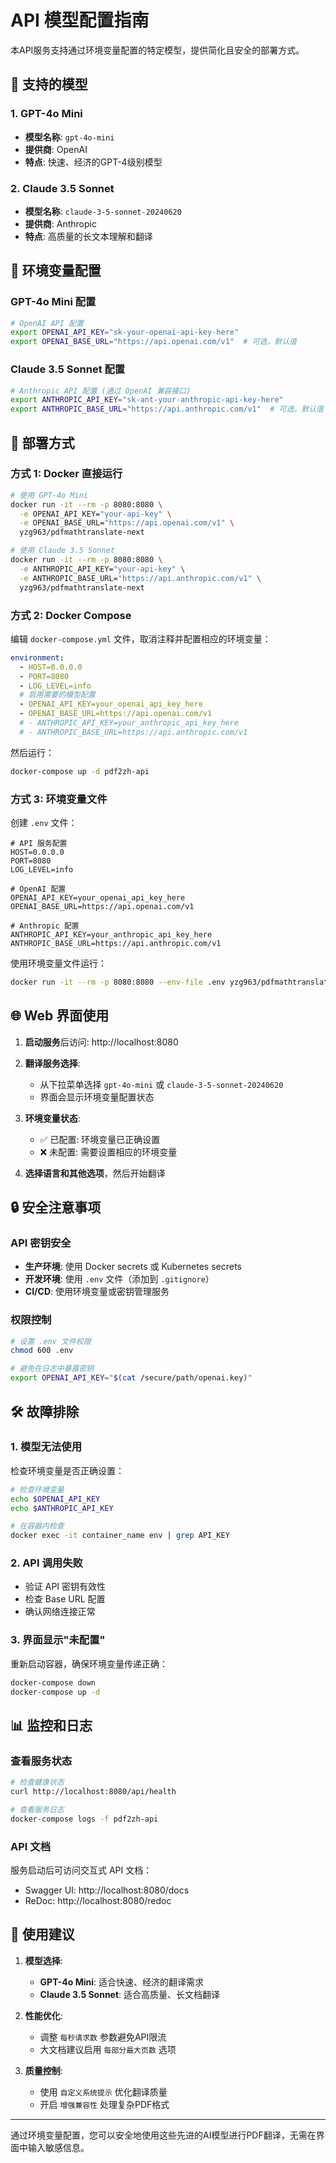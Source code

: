 # API 模型配置指南

本API服务支持通过环境变量配置的特定模型，提供简化且安全的部署方式。

## 🤖 支持的模型

### 1. GPT-4o Mini
- **模型名称**: `gpt-4o-mini`
- **提供商**: OpenAI
- **特点**: 快速、经济的GPT-4级别模型

### 2. Claude 3.5 Sonnet
- **模型名称**: `claude-3-5-sonnet-20240620`
- **提供商**: Anthropic
- **特点**: 高质量的长文本理解和翻译

## 🔧 环境变量配置

### GPT-4o Mini 配置

```bash
# OpenAI API 配置
export OPENAI_API_KEY="sk-your-openai-api-key-here"
export OPENAI_BASE_URL="https://api.openai.com/v1"  # 可选，默认值
```

### Claude 3.5 Sonnet 配置

```bash
# Anthropic API 配置 (通过 OpenAI 兼容接口)
export ANTHROPIC_API_KEY="sk-ant-your-anthropic-api-key-here"
export ANTHROPIC_BASE_URL="https://api.anthropic.com/v1"  # 可选，默认值
```

## 🚀 部署方式

### 方式 1: Docker 直接运行

```bash
# 使用 GPT-4o Mini
docker run -it --rm -p 8080:8080 \
  -e OPENAI_API_KEY="your-api-key" \
  -e OPENAI_BASE_URL="https://api.openai.com/v1" \
  yzg963/pdfmathtranslate-next

# 使用 Claude 3.5 Sonnet
docker run -it --rm -p 8080:8080 \
  -e ANTHROPIC_API_KEY="your-api-key" \
  -e ANTHROPIC_BASE_URL="https://api.anthropic.com/v1" \
  yzg963/pdfmathtranslate-next
```

### 方式 2: Docker Compose

编辑 `docker-compose.yml` 文件，取消注释并配置相应的环境变量：

```yaml
environment:
  - HOST=0.0.0.0
  - PORT=8080
  - LOG_LEVEL=info
  # 启用需要的模型配置
  - OPENAI_API_KEY=your_openai_api_key_here
  - OPENAI_BASE_URL=https://api.openai.com/v1
  # - ANTHROPIC_API_KEY=your_anthropic_api_key_here
  # - ANTHROPIC_BASE_URL=https://api.anthropic.com/v1
```

然后运行：

```bash
docker-compose up -d pdf2zh-api
```

### 方式 3: 环境变量文件

创建 `.env` 文件：

```env
# API 服务配置
HOST=0.0.0.0
PORT=8080
LOG_LEVEL=info

# OpenAI 配置
OPENAI_API_KEY=your_openai_api_key_here
OPENAI_BASE_URL=https://api.openai.com/v1

# Anthropic 配置  
ANTHROPIC_API_KEY=your_anthropic_api_key_here
ANTHROPIC_BASE_URL=https://api.anthropic.com/v1
```

使用环境变量文件运行：

```bash
docker run -it --rm -p 8080:8080 --env-file .env yzg963/pdfmathtranslate-next
```

## 🌐 Web 界面使用

1. **启动服务**后访问: http://localhost:8080

2. **翻译服务选择**:
   - 从下拉菜单选择 `gpt-4o-mini` 或 `claude-3-5-sonnet-20240620`
   - 界面会显示环境变量配置状态

3. **环境变量状态**:
   - ✅ 已配置: 环境变量已正确设置
   - ❌ 未配置: 需要设置相应的环境变量

4. **选择语言和其他选项**，然后开始翻译

## 🔒 安全注意事项

### API 密钥安全
- **生产环境**: 使用 Docker secrets 或 Kubernetes secrets
- **开发环境**: 使用 `.env` 文件（添加到 `.gitignore`）
- **CI/CD**: 使用环境变量或密钥管理服务

### 权限控制
```bash
# 设置 .env 文件权限
chmod 600 .env

# 避免在日志中暴露密钥
export OPENAI_API_KEY="$(cat /secure/path/openai.key)"
```

## 🛠️ 故障排除

### 1. 模型无法使用
检查环境变量是否正确设置：
```bash
# 检查环境变量
echo $OPENAI_API_KEY
echo $ANTHROPIC_API_KEY

# 在容器内检查
docker exec -it container_name env | grep API_KEY
```

### 2. API 调用失败
- 验证 API 密钥有效性
- 检查 Base URL 配置
- 确认网络连接正常

### 3. 界面显示"未配置"
重新启动容器，确保环境变量传递正确：
```bash
docker-compose down
docker-compose up -d
```

## 📊 监控和日志

### 查看服务状态
```bash
# 检查健康状态
curl http://localhost:8080/api/health

# 查看服务日志
docker-compose logs -f pdf2zh-api
```

### API 文档
服务启动后可访问交互式 API 文档：
- Swagger UI: http://localhost:8080/docs
- ReDoc: http://localhost:8080/redoc

## 🎯 使用建议

1. **模型选择**:
   - **GPT-4o Mini**: 适合快速、经济的翻译需求
   - **Claude 3.5 Sonnet**: 适合高质量、长文档翻译

2. **性能优化**:
   - 调整 `每秒请求数` 参数避免API限流
   - 大文档建议启用 `每部分最大页数` 选项

3. **质量控制**:
   - 使用 `自定义系统提示` 优化翻译质量
   - 开启 `增强兼容性` 处理复杂PDF格式

---

通过环境变量配置，您可以安全地使用这些先进的AI模型进行PDF翻译，无需在界面中输入敏感信息。